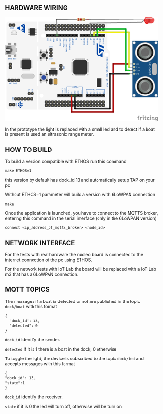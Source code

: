 ## HARDWARE WIRING

![Hardware monitor connection](../../../resources/images/dock_device_connection.png)

In the prototype the light is replaced with a small led and to detect if a boat is present
is used an ultrasonic range meter.

## HOW TO BUILD

To build a version compatible with ETHOS run this command
```
make ETHOS=1
```
this version by default has dock_id 13 and automatically setup TAP on your pc

Without ETHOS=1 parameter will build a version with 6LoWPAN connection
```
make
```
Once the application is launched, you have to connect to the MQTTS broker, entering
this command in the serial interface (only in the 6LoWPAN version)

```
connect <ip_address_of_mqtts_broker> <node_id>
```

## NETWORK INTERFACE

For the tests with real hardware the nucleo board is connected to the internet connection of the pc using ETHOS.

For the network tests with IoT-Lab the board will be replaced with a IoT-Lab m3 that has a 6LoWPAN connection.

## MQTT TOPICS
The messages if a boat is detected or not are published in the topic `dock/boat` with this format
```
{
  "dock_id": 13,
  "detected": 0
}
```
`dock_id` identify the sender.

`detected` if it is 1 there is a boat in the dock, 0 otherwise

To toggle the light, the device is subscribed to the topic `dock/led` and accepts messages with
this format
```
{
"dock_id": 13,
"state":1
}
```
`dock_id` identify the receiver.

`state` if it is 0 the led will turn off, otherwise will be turn on